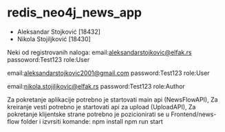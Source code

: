 # redis_neo4j_news_app

* Aleksandar Stojković [18432]
* Nikola Stojiljković [18430]


  
Neki od registrovanih naloga:
email:aleksandarstojkovic@elfak.rs 
passoword:Test123 
role:User 


email:aleksandarstojkovic2001@gmail.com 
password:Test123 
role:User 


email:nikola.stojiljkovic@elfak.rs 
password:Test123 
role:Author 



Za pokretanje aplikacije potrebno je startovati main api (NewsFlowAPI),
Za kreiranje vesti potrebno je startovati api za upload (UploadAPI),
Za pokretanje klijentske strane potrebno je pozicionirati se u Frontend/news-flow folder i izvrsiti komande:
npm install
npm run start
